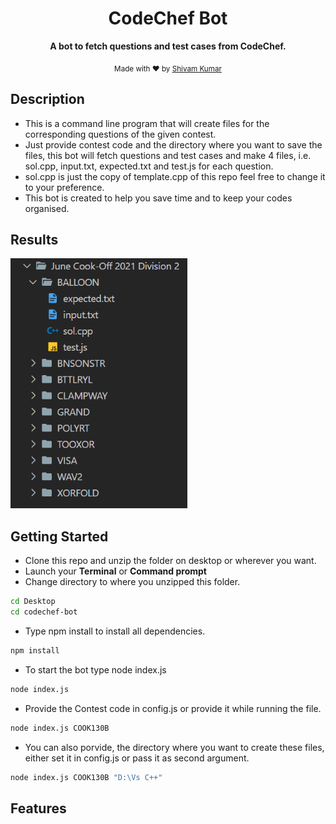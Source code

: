 <div align="center">

<h1>CodeChef Bot</h1>

<p>
  <strong>A bot to fetch questions and test cases from CodeChef.</strong>
</p>


<p>
  <sub>Made with ❤︎ by
    <a href="https://github.com/wandering-sage">Shivam Kumar</a>
  </sub>
</p>
</div>

## Description
- This is a command line program that will create files for the corresponding questions of the given contest.
- Just provide contest code and the directory where you want to save the files, this bot will fetch questions and test cases and make 4 files, i.e. sol.cpp, input.txt, expected.txt and test.js for each question.
- sol.cpp is just the copy of template.cpp of this repo feel free to change it to your preference.
- This bot is created to help you save time and to keep your codes organised.

## Results
<img src="ss.png" height="400px">

## Getting Started
- Clone this repo and unzip the folder on desktop or wherever you want.
- Launch your **Terminal** or **Command prompt**
- Change directory to where you unzipped this folder.
```bash
cd Desktop
cd codechef-bot
```
- Type npm install to install all dependencies.
```bash
npm install
```
- To start the bot type node index.js
```bash
node index.js
```
- Provide the Contest code in config.js or provide it while running the file.
```bash
node index.js COOK130B
```
- You can also porvide, the directory where you want to create these files, either set it in config.js or pass it as second argument.
```bash
node index.js COOK130B "D:\Vs C++"
```

## Features


